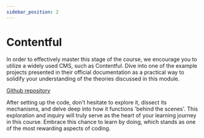 ```yaml
---
sidebar_position: 2
---
```


# Contentful

In order to effectively master this stage of the course, we encourage you to utilize a widely used CMS, such as Contentful. Dive into one of the example projects presented in their official documentation as a practical way to solidify your understanding of the theories discussed in this module.

[Github repository](https://github.com/vercel/next.js/tree/canary/examples/cms-contentful)

After setting up the code, don't hesitate to explore it, dissect its mechanisms, and delve deep into how it functions 'behind the scenes'. This exploration and inquiry will truly serve as the heart of your learning journey in this course. Embrace this chance to learn by doing, which stands as one of the most rewarding aspects of coding.
